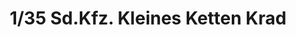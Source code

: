 ---
layout: product
title: "1/35 Sd.Kfz. Kleines Ketten Krad"
price: "2800" 
desc: "Maketa"
img_path: "/assets/img/DW35020.jpg"
brand: "Das Werk"
available: false
special_offer: false
new: false
soon: false
cat: "010000"
subcat: "011100"
subsubcat: "0N/A"
sifra: "DW35020"
popular: false
---
